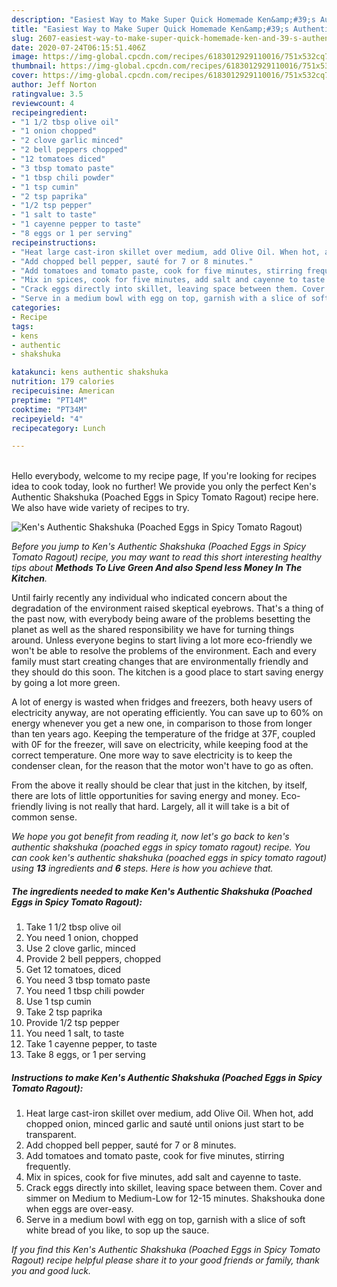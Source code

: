 ```yaml
---
description: "Easiest Way to Make Super Quick Homemade Ken&amp;#39;s Authentic Shakshuka (Poached Eggs in Spicy Tomato Ragout)"
title: "Easiest Way to Make Super Quick Homemade Ken&amp;#39;s Authentic Shakshuka (Poached Eggs in Spicy Tomato Ragout)"
slug: 2607-easiest-way-to-make-super-quick-homemade-ken-and-39-s-authentic-shakshuka-poached-eggs-in-spicy-tomato-ragout
date: 2020-07-24T06:15:51.406Z
image: https://img-global.cpcdn.com/recipes/6183012929110016/751x532cq70/kens-authentic-shakshuka-poached-eggs-in-spicy-tomato-ragout-recipe-main-photo.jpg
thumbnail: https://img-global.cpcdn.com/recipes/6183012929110016/751x532cq70/kens-authentic-shakshuka-poached-eggs-in-spicy-tomato-ragout-recipe-main-photo.jpg
cover: https://img-global.cpcdn.com/recipes/6183012929110016/751x532cq70/kens-authentic-shakshuka-poached-eggs-in-spicy-tomato-ragout-recipe-main-photo.jpg
author: Jeff Norton
ratingvalue: 3.5
reviewcount: 4
recipeingredient:
- "1 1/2 tbsp olive oil"
- "1 onion chopped"
- "2 clove garlic minced"
- "2 bell peppers chopped"
- "12 tomatoes diced"
- "3 tbsp tomato paste"
- "1 tbsp chili powder"
- "1 tsp cumin"
- "2 tsp paprika"
- "1/2 tsp pepper"
- "1 salt to taste"
- "1 cayenne pepper to taste"
- "8 eggs or 1 per serving"
recipeinstructions:
- "Heat large cast-iron skillet over medium, add Olive Oil. When hot, add chopped onion, minced garlic and sauté until onions just start to be transparent."
- "Add chopped bell pepper, sauté for 7 or 8 minutes."
- "Add tomatoes and tomato paste, cook for five minutes, stirring frequently."
- "Mix in spices, cook for five minutes, add salt and cayenne to taste."
- "Crack eggs directly into skillet, leaving space between them. Cover and simmer on Medium to Medium-Low for 12-15 minutes. Shakshouka done when eggs are over-easy."
- "Serve in a medium bowl with egg on top, garnish with a slice of soft white bread of you like, to sop up the sauce."
categories:
- Recipe
tags:
- kens
- authentic
- shakshuka

katakunci: kens authentic shakshuka 
nutrition: 179 calories
recipecuisine: American
preptime: "PT14M"
cooktime: "PT34M"
recipeyield: "4"
recipecategory: Lunch

---
```

<br>
Hello everybody, welcome to my recipe page, If you're looking for recipes idea to cook today, look no further! We provide you only the perfect Ken&#39;s Authentic Shakshuka (Poached Eggs in Spicy Tomato Ragout) recipe here. We also have wide variety of recipes to try.
<br>


![Ken&#39;s Authentic Shakshuka (Poached Eggs in Spicy Tomato Ragout)](https://img-global.cpcdn.com/recipes/6183012929110016/751x532cq70/kens-authentic-shakshuka-poached-eggs-in-spicy-tomato-ragout-recipe-main-photo.jpg)

<i>Before you jump to Ken&#39;s Authentic Shakshuka (Poached Eggs in Spicy Tomato Ragout) recipe, you may want to read this short interesting healthy tips about 
<strong>Methods To Live Green And also Spend less Money In The Kitchen</strong>.</i>
</br>

Until fairly recently any individual who indicated concern about the degradation of the environment raised skeptical eyebrows. That's a thing of the past now, with everybody being aware of the problems besetting the planet as well as the shared responsibility we have for turning things around. Unless everyone begins to start living a lot more eco-friendly we won't be able to resolve the problems of the environment. Each and every family must start creating changes that are environmentally friendly and they should do this soon. The kitchen is a good place to start saving energy by going a lot more green.

A lot of energy is wasted when fridges and freezers, both heavy users of electricity anyway, are not operating efficiently. You can save up to 60% on energy whenever you get a new one, in comparison to those from longer than ten years ago. Keeping the temperature of the fridge at 37F, coupled with 0F for the freezer, will save on electricity, while keeping food at the correct temperature. One more way to save electricity is to keep the condenser clean, for the reason that the motor won't have to go as often.

From the above it really should be clear that just in the kitchen, by itself, there are lots of little opportunities for saving energy and money. Eco-friendly living is not really that hard. Largely, all it will take is a bit of common sense.


<i>We hope you got benefit from reading it, now let's go back to ken&#39;s authentic shakshuka (poached eggs in spicy tomato ragout) recipe. You can cook ken&#39;s authentic shakshuka (poached eggs in spicy tomato ragout) using <strong>13</strong> ingredients and <strong>6</strong> steps. Here is how you achieve that.
</i>

##### The ingredients needed to make Ken&#39;s Authentic Shakshuka (Poached Eggs in Spicy Tomato Ragout):

1. Take 1 1/2 tbsp olive oil
1. You need 1 onion, chopped
1. Use 2 clove garlic, minced
1. Provide 2 bell peppers, chopped
1. Get 12 tomatoes, diced
1. You need 3 tbsp tomato paste
1. You need 1 tbsp chili powder
1. Use 1 tsp cumin
1. Take 2 tsp paprika
1. Provide 1/2 tsp pepper
1. You need 1 salt, to taste
1. Take 1 cayenne pepper, to taste
1. Take 8 eggs, or 1 per serving


##### Instructions to make Ken&#39;s Authentic Shakshuka (Poached Eggs in Spicy Tomato Ragout):

1. Heat large cast-iron skillet over medium, add Olive Oil. When hot, add chopped onion, minced garlic and sauté until onions just start to be transparent.
1. Add chopped bell pepper, sauté for 7 or 8 minutes.
1. Add tomatoes and tomato paste, cook for five minutes, stirring frequently.
1. Mix in spices, cook for five minutes, add salt and cayenne to taste.
1. Crack eggs directly into skillet, leaving space between them. Cover and simmer on Medium to Medium-Low for 12-15 minutes. Shakshouka done when eggs are over-easy.
1. Serve in a medium bowl with egg on top, garnish with a slice of soft white bread of you like, to sop up the sauce.


<i>If you find this Ken&#39;s Authentic Shakshuka (Poached Eggs in Spicy Tomato Ragout) recipe helpful please share it to your good friends or family, thank you and good luck.</i>
